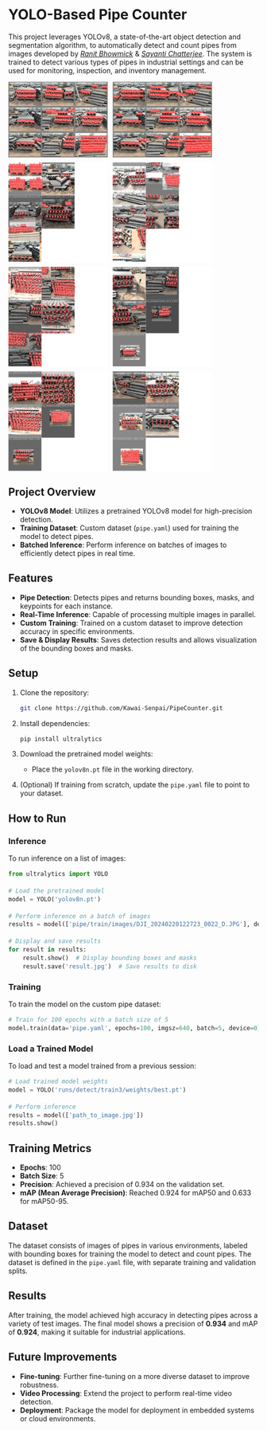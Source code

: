 # YOLO-Based Pipe Counter

This project leverages YOLOv8, a state-of-the-art object detection and segmentation algorithm, to automatically detect and count pipes from images developed by [*Ranit Bhowmick*](https://www.linkedin.com/in/ranitbhowmick/) & [*Sayanti Chatterjee*](https://www.linkedin.com/in/sayantichatterjee/). The system is trained to detect various types of pipes in industrial settings and can be used for monitoring, inspection, and inventory management.

<div style="display: flex; gap: 10px; flex-wrap: wrap;">
<img src="https://github.com/Kawai-Senpai/PipeCounter/blob/0ccc3ee19f419823defbd01c807a620ad004f868/results/val_batch1_labels.jpg" alt="Batch1 Lables" width="200"/>
<img src="https://github.com/Kawai-Senpai/PipeCounter/blob/0ccc3ee19f419823defbd01c807a620ad004f868/results/val_batch1_pred.jpg" alt="Batch1 Predictions" width="200"/>
<img src="https://github.com/Kawai-Senpai/PipeCounter/blob/0ccc3ee19f419823defbd01c807a620ad004f868/results/train_batch0.jpg" alt="train_batch0" width="200"/>
<img src="https://github.com/Kawai-Senpai/PipeCounter/blob/0ccc3ee19f419823defbd01c807a620ad004f868/results/train_batch1.jpg" alt="train_batch1" width="200"/>
<img src="https://github.com/Kawai-Senpai/PipeCounter/blob/0ccc3ee19f419823defbd01c807a620ad004f868/results/train_batch2.jpg" alt="train_batch2" width="200"/>
<img src="https://github.com/Kawai-Senpai/PipeCounter/blob/0ccc3ee19f419823defbd01c807a620ad004f868/results/train_batch360.jpg" alt="train_batch360" width="200"/>
<img src="https://github.com/Kawai-Senpai/PipeCounter/blob/0ccc3ee19f419823defbd01c807a620ad004f868/results/train_batch361.jpg" alt="train_batch361" width="200"/>
<img src="https://github.com/Kawai-Senpai/PipeCounter/blob/0ccc3ee19f419823defbd01c807a620ad004f868/results/train_batch362.jpg" alt="train_batch362" width="200"/>
</div>

## Project Overview

- **YOLOv8 Model**: Utilizes a pretrained YOLOv8 model for high-precision detection.
- **Training Dataset**: Custom dataset (`pipe.yaml`) used for training the model to detect pipes.
- **Batched Inference**: Perform inference on batches of images to efficiently detect pipes in real time.

## Features

- **Pipe Detection**: Detects pipes and returns bounding boxes, masks, and keypoints for each instance.
- **Real-Time Inference**: Capable of processing multiple images in parallel.
- **Custom Training**: Trained on a custom dataset to improve detection accuracy in specific environments.
- **Save & Display Results**: Saves detection results and allows visualization of the bounding boxes and masks.

## Setup

1. Clone the repository:
   ```bash
   git clone https://github.com/Kawai-Senpai/PipeCounter.git
   ```

2. Install dependencies:
   ```bash
   pip install ultralytics
   ```

3. Download the pretrained model weights:
   - Place the `yolov8n.pt` file in the working directory.

4. (Optional) If training from scratch, update the `pipe.yaml` file to point to your dataset.

## How to Run

### Inference
To run inference on a list of images:

```python
from ultralytics import YOLO

# Load the pretrained model
model = YOLO('yolov8n.pt')

# Perform inference on a batch of images
results = model(['pipe/train/images/DJI_20240220122723_0022_D.JPG'], device=0)

# Display and save results
for result in results:
    result.show()  # Display bounding boxes and masks
    result.save('result.jpg')  # Save results to disk
```

### Training
To train the model on the custom pipe dataset:

```python
# Train for 100 epochs with a batch size of 5
model.train(data='pipe.yaml', epochs=100, imgsz=640, batch=5, device=0)
```

### Load a Trained Model
To load and test a model trained from a previous session:

```python
# Load trained model weights
model = YOLO('runs/detect/train3/weights/best.pt')

# Perform inference
results = model(['path_to_image.jpg'])
results.show()
```

## Training Metrics

- **Epochs**: 100
- **Batch Size**: 5
- **Precision**: Achieved a precision of 0.934 on the validation set.
- **mAP (Mean Average Precision)**: Reached 0.924 for mAP50 and 0.633 for mAP50-95.

## Dataset

The dataset consists of images of pipes in various environments, labeled with bounding boxes for training the model to detect and count pipes. The dataset is defined in the `pipe.yaml` file, with separate training and validation splits.

## Results

After training, the model achieved high accuracy in detecting pipes across a variety of test images. The final model shows a precision of **0.934** and mAP of **0.924**, making it suitable for industrial applications.

## Future Improvements

- **Fine-tuning**: Further fine-tuning on a more diverse dataset to improve robustness.
- **Video Processing**: Extend the project to perform real-time video detection.
- **Deployment**: Package the model for deployment in embedded systems or cloud environments.